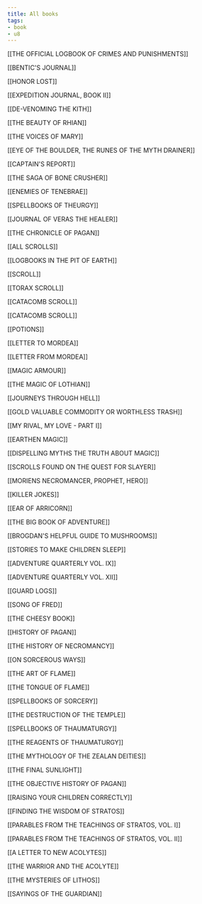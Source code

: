 ```yaml
---
title: All books
tags:
- book
- u8
---
```


[[THE OFFICIAL LOGBOOK OF CRIMES AND PUNISHMENTS]]
  
  
[[BENTIC'S JOURNAL]]
  
  
[[HONOR LOST]]
  
  
[[EXPEDITION JOURNAL, BOOK II]]
  
  
[[DE-VENOMING THE KITH]]
  
  
[[THE BEAUTY OF RHIAN]]
  
  
[[THE VOICES OF MARY]]  
  
  
[[EYE OF THE BOULDER, THE RUNES OF THE MYTH DRAINER]] 
  
  
[[CAPTAIN'S REPORT]]
  
  
[[THE SAGA OF BONE CRUSHER]]
  
  
[[ENEMIES OF TENEBRAE]]  
  
  
[[SPELLBOOKS OF THEURGY]] 
  
  
[[JOURNAL OF VERAS THE HEALER]]  
  
  
[[THE CHRONICLE OF PAGAN]]  
  
  
[[ALL SCROLLS]]  
  
  
[[LOGBOOKS IN THE PIT OF EARTH]]
  
  
[[SCROLL]]
  
  
[[TORAX SCROLL]]
  
  
[[CATACOMB SCROLL]]  
  
  
[[CATACOMB SCROLL]]
  
  
[[POTIONS]]  
  
  
[[LETTER TO MORDEA]] 
  
  
[[LETTER FROM MORDEA]] 
  
  
[[MAGIC ARMOUR]]
  
  
[[THE MAGIC OF LOTHIAN]]
  
  
[[JOURNEYS THROUGH HELL]]
  
  
[[GOLD VALUABLE COMMODITY OR WORTHLESS TRASH]]
  
  
[[MY RIVAL, MY LOVE - PART I]]  
  
  
[[EARTHEN MAGIC]]  
  
  
[[DISPELLING MYTHS THE TRUTH ABOUT MAGIC]]  
  
  
[[SCROLLS FOUND ON THE QUEST FOR SLAYER]] 
  
  
[[MORIENS NECROMANCER, PROPHET, HERO]]  
  
  
[[KILLER JOKES]]
  
  
[[EAR OF ARRICORN]] 
  
  
[[THE BIG BOOK OF ADVENTURE]]
  
  
[[BROGDAN'S HELPFUL GUIDE TO MUSHROOMS]]  
  
  
[[STORIES TO MAKE CHILDREN SLEEP]] 
  
  
[[ADVENTURE QUARTERLY VOL. IX]] 
  
  
[[ADVENTURE QUARTERLY VOL. XII]]  
  
  
[[GUARD LOGS]]  
  
  
[[SONG OF FRED]] 
  
  
[[THE CHEESY BOOK]]
  
  
[[HISTORY OF PAGAN]] 
  
  
[[THE HISTORY OF NECROMANCY]]  
  
  
[[ON SORCEROUS WAYS]]  
  
  
[[THE ART OF FLAME]] 
  
  
[[THE TONGUE OF FLAME]]
  
  
[[SPELLBOOKS OF SORCERY]]  
  
  
[[THE DESTRUCTION OF THE TEMPLE]]  
  
  
[[SPELLBOOKS OF THAUMATURGY]]  
  
  
[[THE REAGENTS OF THAUMATURGY]] 
  
  
[[THE MYTHOLOGY OF THE ZEALAN DEITIES]]  
  
  
[[THE FINAL SUNLIGHT]]  
  
  
[[THE OBJECTIVE HISTORY OF PAGAN]]  
  
  
[[RAISING YOUR CHILDREN CORRECTLY]]  
  
  
[[FINDING THE WISDOM OF STRATOS]] 
  
  
[[PARABLES FROM THE TEACHINGS OF STRATOS, VOL. I]]
  
  
[[PARABLES FROM THE TEACHINGS OF STRATOS, VOL. II]]  
  
  
[[A LETTER TO NEW ACOLYTES]] 
  
  
[[THE WARRIOR AND THE ACOLYTE]] 
  
  
[[THE MYSTERIES OF LITHOS]] 
  
  
[[SAYINGS OF THE GUARDIAN]]